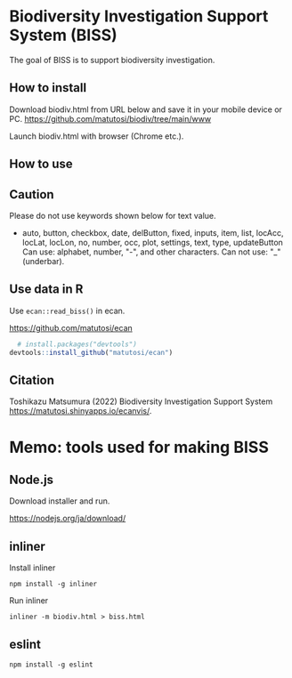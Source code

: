 
# Biodiversity Investigation Support System (BISS)

The goal of BISS is to support biodiversity investigation. 

## How to install

Download biodiv.html from URL below and save it in your mobile device or PC.
https://github.com/matutosi/biodiv/tree/main/www

Launch biodiv.html with browser (Chrome etc.).


## How to use



## Caution

Please do not use keywords shown below for text value.
  - auto, button, checkbox, date, delButton, fixed, inputs, item, list, locAcc, locLat, locLon, no, number, occ, plot, settings, text, type, updateButton
Can use: alphabet, number, "-", and other characters. 
Can not use: "_" (underbar).


## Use data in R

Use `ecan::read_biss()` in ecan.

https://github.com/matutosi/ecan

``` r
  # install.packages("devtools")
devtools::install_github("matutosi/ecan")
```




## Citation

Toshikazu Matsumura (2022) Biodiversity Investigation Support System <https://matutosi.shinyapps.io/ecanvis/>.





# Memo: tools used for making BISS

## Node.js

Download installer and run. 

https://nodejs.org/ja/download/

## inliner

Install inliner

```
npm install -g inliner
```

Run inliner

```
inliner -m biodiv.html > biss.html
```



## eslint

```
npm install -g eslint
```


